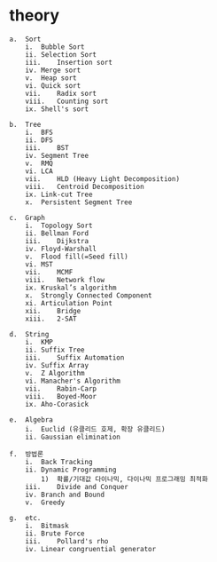 # theory


	a.	Sort
		i.	Bubble Sort
		ii.	Selection Sort
		iii.	Insertion sort
		iv.	Merge sort
		v.	Heap sort
		vi.	Quick sort
		vii.	Radix sort
		viii.	Counting sort
		ix.	Shell's sort
		
	b.	Tree
		i.	BFS
		ii.	DFS
		iii.	BST
		iv.	Segment Tree
		v.	RMQ
		vi.	LCA
		vii.	HLD (Heavy Light Decomposition)
		viii.	Centroid Decomposition
		ix.	Link-cut Tree
		x.	Persistent Segment Tree
		
	c.	Graph
		i.	Topology Sort
		ii.	Bellman Ford
		iii.	Dijkstra
		iv.	Floyd-Warshall
		v.	Flood fill(=Seed fill)
		vi.	MST
		vii.	MCMF
		viii.	Network flow
		ix.	Kruskal’s algorithm
		x.	Strongly Connected Component
		xi.	Articulation Point
		xii.	Bridge
		xiii. 	2-SAT

	d.	String
		i.	KMP
		ii.	Suffix Tree
		iii.	Suffix Automation
		iv.	Suffix Array
		v.	Z Algorithm
		vi.	Manacher's Algorithm
		vii.	Rabin-Carp
		viii.	Boyed-Moor
		ix.	Aho-Corasick
		
	e.	Algebra
		i.	Euclid (유클리드 호제, 확장 유클리드)
		ii.	Gaussian elimination

	f.	방법론
		i.	Back Tracking
		ii.	Dynamic Programming
			1)	확률/기대값 다이나믹, 다이나믹 프로그래밍 최적화
		iii.	Divide and Conquer
		iv.	Branch and Bound
		v.	Greedy
		
	g.	etc.
		i.	Bitmask
		ii.	Brute Force
		iii.	Pollard's rho
		iv.	Linear congruential generator



